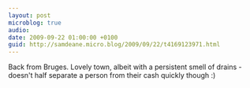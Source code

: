 ```yaml
---
layout: post
microblog: true
audio: 
date: 2009-09-22 01:00:00 +0100
guid: http://samdeane.micro.blog/2009/09/22/t4169123971.html
---
```

Back from Bruges. Lovely town, albeit with a persistent smell of drains - doesn't half separate a person from their cash quickly though :)
